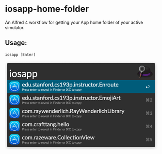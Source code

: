 # iosapp-home-folder
An Alfred 4 workflow for getting your App home folder of your active simulator.

## Usage:
```
iosapp [Enter]
```
<img src="./resources/usage.png">

